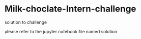 # Milk-choclate-Intern-challenge
solution to challenge

please refer to the jupyter notebook file named solution
